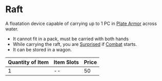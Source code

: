 # Raft

A floatation device capable of carrying up to 1 PC in [Plate Armor](../../Armor/Mundane%20Armor/Plate%20Armor.md) across water.

- It cannot fit in a pack, must be carried with both hands
- While carrying the raft, you are [Surprised](../../../Conditions/Surprised.md) if [Combat](../../../../Game%20Procedures/Combat.md) starts.
- It can be stored in a wagon.

| Quantity of Item | Item Slots | Price |
| ---------------- | ---------- | ----- |
| 1                | --         | 50    |
